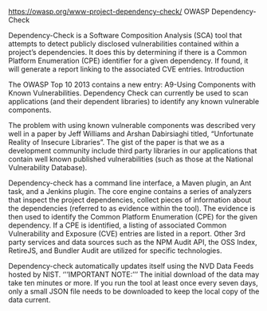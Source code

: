https://owasp.org/www-project-dependency-check/
OWASP Dependency-Check

Dependency-Check is a Software Composition Analysis (SCA) tool that attempts to detect publicly disclosed vulnerabilities contained within a project’s dependencies. It does this by determining if there is a Common Platform Enumeration (CPE) identifier for a given dependency. If found, it will generate a report linking to the associated CVE entries.
Introduction

The OWASP Top 10 2013 contains a new entry: A9-Using Components with Known Vulnerabilities. Dependency Check can currently be used to scan applications (and their dependent libraries) to identify any known vulnerable components.

The problem with using known vulnerable components was described very well in a paper by Jeff Williams and Arshan Dabirsiaghi titled, “Unfortunate Reality of Insecure Libraries”. The gist of the paper is that we as a development community include third party libraries in our applications that contain well known published vulnerabilities (such as those at the National Vulnerability Database).

Dependency-check has a command line interface, a Maven plugin, an Ant task, and a Jenkins plugin. The core engine contains a series of analyzers that inspect the project dependencies, collect pieces of information about the dependencies (referred to as evidence within the tool). The evidence is then used to identify the Common Platform Enumeration (CPE) for the given dependency. If a CPE is identified, a listing of associated Common Vulnerability and Exposure (CVE) entries are listed in a report. Other 3rd party services and data sources such as the NPM Audit API, the OSS Index, RetireJS, and Bundler Audit are utilized for specific technologies.

Dependency-check automatically updates itself using the NVD Data Feeds hosted by NIST. ‘'’IMPORTANT NOTE:’’’ The initial download of the data may take ten minutes or more. If you run the tool at least once every seven days, only a small JSON file needs to be downloaded to keep the local copy of the data current.
